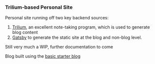 ### Trilium-based Personal Site
Personal site running off two key backend sources:
1. [Trilium](https://github.com/zadam/trilium), an excellent note-taking program, which is used to generate blog content
2. [Gatsby](https://www.gatsbyjs.com/) to generate the static site at the blog and non-blog level.

Still very much a WIP, further documentation to come

Blog built using the [basic starter blog](https://github.com/gatsbyjs/gatsby-starter-blog)